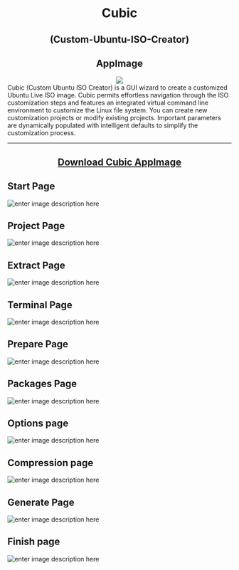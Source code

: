 <div align="center">
    <h1>Cubic</h1>
    <h2>(Custom-Ubuntu-ISO-Creator)</h2>
    <h2>AppImage</h2>
    <img src="https://github.com/titenko/Cubic-Custom-Ubuntu-ISO-Creator-AppImage/blob/master/cubic.png?raw=true">
</div>
Cubic (Custom Ubuntu ISO Creator) is a GUI wizard to create a customized Ubuntu Live ISO image.  Cubic permits effortless navigation through the ISO customization steps and features an integrated virtual command line environment to customize the Linux file system. You can create new customization projects or modify existing projects. Important parameters are dynamically populated with intelligent defaults to simplify the customization process.

 <hr>
<div align="center">
    <h2><a title="Download Cubic AppImage" href="https://github.com/titenko/Cubic-Custom-Ubuntu-ISO-Creator-AppImage/releases">Download Cubic AppImage</a></h2>
</div>

    
## Start Page
![enter image description here](https://github.com/titenko/Cubic-Custom-Ubuntu-ISO-Creator-AppImage/blob/master/img/StartPage.png?raw=true)

## Project Page
![enter image description here](https://github.com/titenko/Cubic-Custom-Ubuntu-ISO-Creator-AppImage/blob/master/img/ProjectPage.png?raw=true)

## Extract Page
![enter image description here](https://github.com/titenko/Cubic-Custom-Ubuntu-ISO-Creator-AppImage/blob/master/img/ExtractPage.png?raw=true)

## Terminal Page
![enter image description here](https://github.com/titenko/Cubic-Custom-Ubuntu-ISO-Creator-AppImage/blob/master/img/TerminalPage.png?raw=true)

## Prepare Page
![enter image description here](https://github.com/titenko/Cubic-Custom-Ubuntu-ISO-Creator-AppImage/blob/master/img/PreparePage.png?raw=true)

## Packages Page
![enter image description here](https://github.com/titenko/Cubic-Custom-Ubuntu-ISO-Creator-AppImage/blob/master/img/PackagesPage.png?raw=true)

## Options page
![enter image description here](https://github.com/titenko/Cubic-Custom-Ubuntu-ISO-Creator-AppImage/blob/master/img/OptionsPage.png?raw=true)

## Compression page
![enter image description here](https://github.com/titenko/Cubic-Custom-Ubuntu-ISO-Creator-AppImage/blob/master/img/CompressionPage.png?raw=true)

## Generate Page
![enter image description here](https://github.com/titenko/Cubic-Custom-Ubuntu-ISO-Creator-AppImage/blob/master/img/GeneratePage.png?raw=true)

## Finish page
![enter image description here](https://github.com/titenko/Cubic-Custom-Ubuntu-ISO-Creator-AppImage/blob/master/img/FinishPage.png?raw=true)
